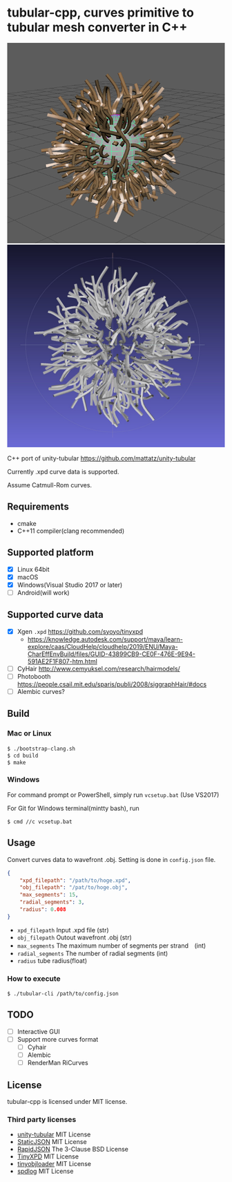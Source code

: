 # tubular-cpp, curves primitive to tubular mesh converter in C++

![xpd](img/pSphere1-xpd.png)
![obj](img/pSphere1-obj.jpg)

C++ port of unity-tubular https://github.com/mattatz/unity-tubular

Currently .xpd curve data is supported.

Assume Catmull-Rom curves.

## Requirements

* cmake
* C++11 compiler(clang recommended)

## Supported platform

* [x] Linux 64bit
* [x] macOS
* [x] Windows(Visual Studio 2017 or later)
* [ ] Android(will work)

## Supported curve data

* [x] Xgen `.xpd` https://github.com/syoyo/tinyxpd
  * https://knowledge.autodesk.com/support/maya/learn-explore/caas/CloudHelp/cloudhelp/2019/ENU/Maya-CharEffEnvBuild/files/GUID-43899CB9-CE0F-476E-9E94-591AE2F1F807-htm.html
* [ ] CyHair http://www.cemyuksel.com/research/hairmodels/
* [ ] Photobooth  https://people.csail.mit.edu/sparis/publi/2008/siggraphHair/#docs
* [ ] Alembic curves?

## Build

### Mac or Linux

```
$ ./bootstrap-clang.sh
$ cd build
$ make
```

### Windows

For command prompt or PowerShell, simply run `vcsetup.bat` (Use VS2017)

For Git for Windows terminal(mintty bash), run

```
$ cmd //c vcsetup.bat
```


## Usage

Convert curves data to wavefront .obj. Setting is done in `config.json` file.

```json
{
    "xpd_filepath": "/path/to/hoge.xpd",
    "obj_filepath": "/pat/to/hoge.obj",
    "max_segments": 15,
    "radial_segments": 3,
    "radius": 0.008
}
```

- `xpd_filepath` Input .xpd file (str)
- `obj_filepath` Outout wavefront .obj (str)
- `max_segments` The maximum number of segments per strand　(int)
- `radial_segments` The number of radial segments (int)
- `radius` tube radius(float)

### How to execute

```
$ ./tubular-cli /path/to/config.json
```

## TODO

* [ ] Interactive GUI
* [ ] Support more curves format
  * [ ] Cyhair
  * [ ] Alembic
  * [ ] RenderMan RiCurves

## License

tubular-cpp is licensed under MIT license.

### Third party licenses

- [unity-tubular](https://github.com/mattatz/unity-tubular) MIT License
- [StaticJSON](https://github.com/netheril96/StaticJSON) MIT License
- [RapidJSON](https://github.com/Tencent/rapidjson) The 3-Clause BSD License
- [TinyXPD](https://github.com/syoyo/tinyxpd) MIT License
- [tinyobjloader](https://github.com/tinyobjloader/tinyobjloader) MIT License
- [spdlog](https://github.com/gabime/spdlog) MIT License

